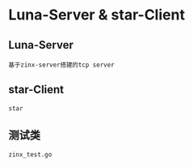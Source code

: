 # Luna-Server & star-Client

## Luna-Server

`基于zinx-server搭建的tcp server`

## star-Client

`star`

## 测试类

`zinx_test.go`
